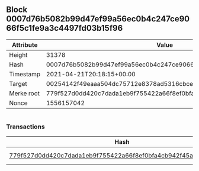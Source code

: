 ## Block 0007d76b5082b99d47ef99a56ec0b4c247ce9066f5c1fe9a3c4497fd03b15f96

Attribute | Value
--- | ---
Height | 31378
Hash | 0007d76b5082b99d47ef99a56ec0b4c247ce9066f5c1fe9a3c4497fd03b15f96
Timestamp | 2021-04-21T20:18:15+00:00
Target | 00254142f49eaaa504dc75712e8378ad5316cbcead634704b3734b6271167cc4
Merke root | 779f527d0dd420c7dada1eb9f755422a66f8ef0bfa4cb942f45a14c67f1d8b3f
Nonce | 1556157042

```

```

### Transactions

Hash | Amount
--- | ---
[779f527d0dd420c7dada1eb9f755422a66f8ef0bfa4cb942f45a14c67f1d8b3f](779f527d0dd420c7dada1eb9f755422a66f8ef0bfa4cb942f45a14c67f1d8b3f.md) | 10.00000000 SKEPTI 
